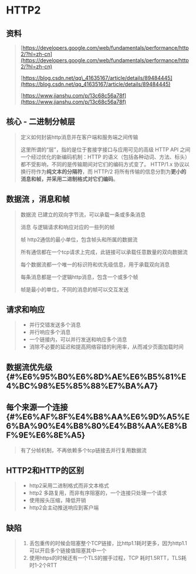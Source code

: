 # HTTP2

## 资料

> [https://developers.google.com/web/fundamentals/performance/http2/?hl=zh-cn](https://developers.google.com/web/fundamentals/performance/http2/?hl=zh-cn)
>
> [https://blog.csdn.net/qq\_41635167/article/details/89484445](https://blog.csdn.net/qq_41635167/article/details/89484445)
>
> [https://www.jianshu.com/p/13c68c56a78f](https://www.jianshu.com/p/13c68c56a78f)

## 核心 - 二进制分帧层

> 定义如何封装http消息并在客户端和服务端之间传输
>
> 这里所谓的“层”，指的是位于套接字接口与应用可见的高级 HTTP API 之间一个经过优化的新编码机制：HTTP 的语义（包括各种动词、方法、标头）都不受影响，不同的是传输期间对它们的编码方式变了。 HTTP/1.x 协议以换行符作为**纯文本的分隔符**，而 HTTP/2 将所有传输的信息分割为**更小的消息和帧，并采用二进制格式对它们编码**。

## 数据流 ，消息和帧

> 数据流  已建立的双向字节流，可以承载一条或多条消息
>
> 消息 与逻辑请求和响应对应的一些列的帧
>
> 帧  http2通信的最小单位，包含帧头和所属的数据流
>
> 所有通信都在一个tcp请求上完成，此链接可以承载任意数量的双向数据流
>
> 每个数据流都一个唯一的标识符和优先级信息，用于承载双向消息
>
> 每条消息都是一个逻辑http消息，包含一个或多个帧
>
> 帧是最小的单位，不同的消息的帧可以交互发送

## 请求和响应

> * 并行交错发送多个消息
> * 并行响应多个消息
> * 一个链接内，可以并行发送和响应多个消息
> * 消除不必要的延迟和提高网络容错的利用率，从而减少页面加载时间

## 数据流优先级 {#%E6%95%B0%E6%8D%AE%E6%B5%81%E4%BC%98%E5%85%88%E7%BA%A7}

## 每个来源一个连接 {#%E6%AF%8F%E4%B8%AA%E6%9D%A5%E6%BA%90%E4%B8%80%E4%B8%AA%E8%BF%9E%E6%8E%A5}

> 有了分帧机制，不再依赖多个tcp链接去并行复用数据流

## HTTP2和HTTP的区别

> * http2采用二进制格式而非文本格式
> * http2 多路复用，而非有序阻塞的，一个连接只处理一个请求
> * 使用报头压缩，降低开销
> * http2会主动推送响应到客户端

## 缺陷

> 1. 丢包重传的时候会阻塞整个TCP链接，比http1.1耗时更多，因为http1.1可以开启多个链接值阻塞其中一个
> 2. 使用https的时候还有一个TLS的握手过程，TCP 耗时1.5RTT，TLS耗时1-2个RTT



